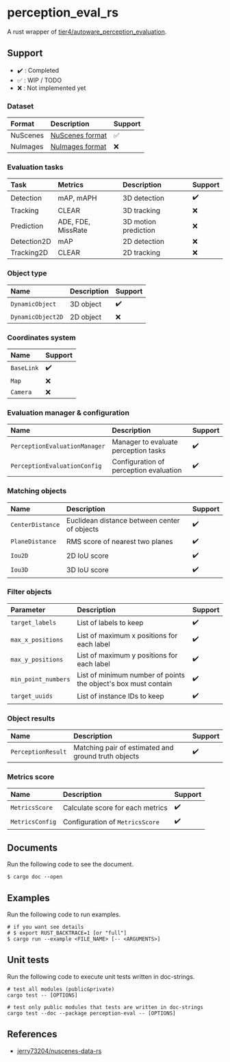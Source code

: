 # perception_eval_rs

A rust wrapper of [tier4/autoware_perception_evaluation](https://github.com/tier4/autoware_perception_evaluation).

## Support

- :heavy_check_mark: : Completed
- :white_check_mark: : WIP / TODO
- :x: : Not implemented yet

### Dataset

| Format   | Description                                          | Support            |
| :------- | :--------------------------------------------------- | :----------------- |
| NuScenes | [NuScenes format](https://www.nuscenes.org/nuscenes) | :white_check_mark: |
| NuImages | [NuImages format](https://www.nuscenes.org/nuimages) | :x:                |

### Evaluation tasks

| Task        | Metrics            | Description          | Support            |
| :---------- | :----------------- | :------------------- | :----------------- |
| Detection   | mAP, mAPH          | 3D detection         | :heavy_check_mark: |
| Tracking    | CLEAR              | 3D tracking          | :x:                |
| Prediction  | ADE, FDE, MissRate | 3D motion prediction | :x:                |
| Detection2D | mAP                | 2D detection         | :x:                |
| Tracking2D  | CLEAR              | 2D tracking          | :x:                |

### Object type

| Name              | Description | Support            |
| :---------------- | :---------- | :----------------- |
| `DynamicObject`   | 3D object   | :heavy_check_mark: |
| `DynamicObject2D` | 2D object   | :x:                |

### Coordinates system

| Name       | Support            |
| :--------- | :----------------- |
| `BaseLink` | :heavy_check_mark: |
| `Map`      | :x:                |
| `Camera`   | :x:                |

### Evaluation manager & configuration

| Name                          | Description                            | Support            |
| :---------------------------- | :------------------------------------- | :----------------- |
| `PerceptionEvaluationManager` | Manager to evaluate perception tasks   | :heavy_check_mark: |
| `PerceptionEvaluationConfig`  | Configuration of perception evaluation | :heavy_check_mark: |

### Matching objects

| Name             | Description                                  | Support            |
| :--------------- | :------------------------------------------- | :----------------- |
| `CenterDistance` | Euclidean distance between center of objects | :heavy_check_mark: |
| `PlaneDistance`  | RMS score of nearest two planes              | :heavy_check_mark: |
| `Iou2D`          | 2D IoU score                                 | :heavy_check_mark: |
| `Iou3D`          | 3D IoU score                                 | :heavy_check_mark: |

### Filter objects

| Parameter           | Description                                                    | Support            |
| :------------------ | :------------------------------------------------------------- | :----------------- |
| `target_labels`     | List of labels to keep                                         | :heavy_check_mark: |
| `max_x_positions`   | List of maximum x positions for each label                     | :heavy_check_mark: |
| `max_y_positions`   | List of maximum y positions for each label                     | :heavy_check_mark: |
| `min_point_numbers` | List of minimum number of points the object's box must contain | :heavy_check_mark: |
| `target_uuids`      | List of instance IDs to keep                                   | :heavy_check_mark: |

### Object results

| Name               | Description                                         | Support            |
| :----------------- | :-------------------------------------------------- | :----------------- |
| `PerceptionResult` | Matching pair of estimated and ground truth objects | :heavy_check_mark: |

### Metrics score

| Name            | Description                      | Support            |
| :-------------- | :------------------------------- | :----------------- |
| `MetricsScore`  | Calculate score for each metrics | :heavy_check_mark: |
| `MetricsConfig` | Configuration of `MetricsScore`  | :heavy_check_mark: |

## Documents

Run the following code to see the document.

```shell
$ cargo doc --open
```

## Examples

Run the following code to run examples.

```shell
# if you want see details
# $ export RUST_BACKTRACE=1 [or "full"]
$ cargo run --example <FILE_NAME> [-- <ARGUMENTS>]
```

## Unit tests

Run the following code to execute unit tests written in doc-strings.

```shell
# test all modules (public&private)
cargo test -- [OPTIONS]

# test only public modules that tests are written in doc-strings
cargo test --doc --package perception-eval -- [OPTIONS]
```

## References

- [jerry73204/nuscenes-data-rs](https://github.com/jerry73204/nuscenes-data-rs)
